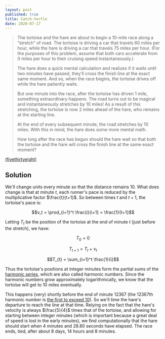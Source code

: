 ```yaml
---
layout: post
published: true
title: Catch-Yertle
date: 2020-07-17
---
```


>The tortoise and the hare are about to begin a 10-mile race along a “stretch” of road. The tortoise is driving a car that travels 60 miles per hour, while the hare is driving a car that travels 75 miles per hour. (For the purposes of this problem, assume that both cars accelerate from 0 miles per hour to their cruising speed instantaneously.)
>
>The hare does a quick mental calculation and realizes if it waits until two minutes have passed, they’ll cross the finish line at the exact same moment. And so, when the race begins, the tortoise drives off while the hare patiently waits.
>
>But one minute into the race, after the tortoise has driven 1 mile, something extraordinary happens. The road turns out to be magical and instantaneously stretches by 10 miles! As a result of this stretching, the tortoise is now 2 miles ahead of the hare, who remains at the starting line.
>
>At the end of every subsequent minute, the road stretches by 10 miles. With this in mind, the hare does some more mental math.
>
>How long after the race has begun should the hare wait so that both the tortoise and the hare will cross the finish line at the same exact moment?

[(fivethirtyeight)](https://fivethirtyeight.com/features/can-the-hare-beat-the-tortoise/)

<!--more-->

## Solution

We'll change units every minute so that the distance remains $10$. What does change is that at minute $t$, each runner's pace is reduced by the multiplicative factor $\frac{t}{t+1}$. So between times $t$ and $t+1$, the tortoise's pace is:

$$v_t = \prod_{i=1}^t \frac{i}{i+1} = \frac{1}{t+1}$$

Letting $T_t$ be the position of the tortoise at the end of minute $t$ (just before the stretch), we have:

$$T_0 = 0$$

$$T_{t+1} = T_t + v_t$$

$$T_{t} = \sum_{i=1}^t \frac{1}{i}$$

Thus the tortoise's positions at integer minutes form the partial sums of the [harmonic series](https://en.wikipedia.org/wiki/Harmonic_series_(mathematics)), which are also called harmonic numbers. Since the harmonic numbers grow approximately logarithmically, we know that the tortoise will get to $10$ miles eventually. 

This happens (very) shortly before the end of minute $12367$ (the $12367$th harmonic number is [the first to exceed $10$](https://oeis.org/A004080)). So we'll time the hare's departure to reach the line at that time. Relying on the fact that the hare's velocity is always $\frac{5}{4}$ times that of the tortoise, and allowing for starting between integer minutes (which is important because a great deal of speed is lost in the early minutes), we find computationally that the hare should start when $4$ minutes and $28.80$ seconds have elapsed. The race ends, tied, after about $8$ days, $14$ hours and $8$ minutes.

<br>